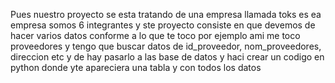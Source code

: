 Pues nuestro proyecto se esta tratando de una empresa llamada toks es ea empresa somos 6 integrantes y ste proyecto consiste en que devemos de hacer varios datos conforme a lo que te toco por ejemplo ami me toco proveedores y tengo que buscar datos de id_proveedor, nom_proveedores, direccion etc y de hay pasarlo a las base de datos y haci crear un codigo en python donde yte apareciera una tabla y con todos los datos 
